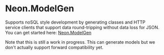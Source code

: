 ﻿Neon.ModelGen
=============

Supports noSQL style development by generating classes and HTTP service clients that support data round-tripping without data loss for JSON.  You can get started here: [Neon.ModelGen](https://doc.neonkube.com/N_Neon_ModelGen.htm)

Note that this is still a work in progress.  This can generate models but we don't actually support forward compatibility yet.
